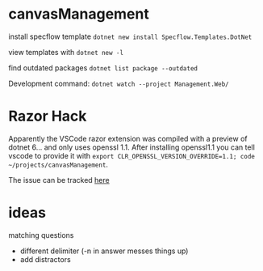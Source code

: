 # canvasManagement


install specflow template `dotnet new install Specflow.Templates.DotNet`

view templates with `dotnet new -l`

find outdated packages `dotnet list package --outdated`


Development command: `dotnet watch --project Management.Web/`


# Razor Hack

Apparently the VSCode razor extension was compiled with a preview of dotnet 6... and only uses openssl 1.1. After installing openssl1.1 you can tell vscode to provide it with `export CLR_OPENSSL_VERSION_OVERRIDE=1.1; code ~/projects/canvasManagement`.

The issue can be tracked [here](https://github.com/dotnet/razor/issues/6241)

# ideas

matching questions

- different delimiter (-n in answer messes things up)
- add distractors
